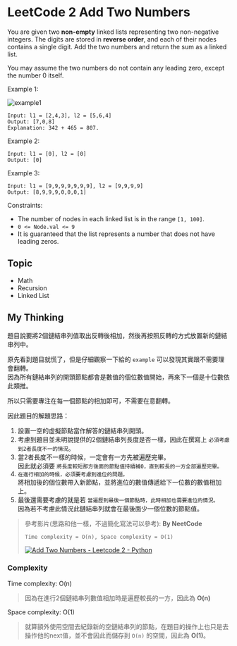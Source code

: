 # LeetCode 2 Add Two Numbers
You are given two **non-empty** linked lists representing two non-negative integers. The digits are stored in **reverse order**, and each of their nodes contains a single digit. Add the two numbers and return the sum as a linked list.

You may assume the two numbers do not contain any leading zero, except the number 0 itself.

Example 1:

![example1](https://assets.leetcode.com/uploads/2020/10/02/addtwonumber1.jpg)

```
Input: l1 = [2,4,3], l2 = [5,6,4]
Output: [7,0,8]
Explanation: 342 + 465 = 807.
```

Example 2:
```
Input: l1 = [0], l2 = [0]
Output: [0]
```

Example 3:
```
Input: l1 = [9,9,9,9,9,9,9], l2 = [9,9,9,9]
Output: [8,9,9,9,0,0,0,1]
```

Constraints:

- The number of nodes in each linked list is in the range `[1, 100]`.
- `0 <= Node.val <= 9`
- It is guaranteed that the list represents a number that does not have leading zeros.

## Topic
- Math
- Recursion
- Linked List

## My Thinking
題目說要將2個鏈結串列值取出反轉後相加，然後再按照反轉的方式放置新的鏈結串列中。

原先看到題目就慌了，但是仔細觀察一下給的 `example` 可以發現其實跟不需要理會翻轉。<br>因為所有鏈結串列的開頭節點都會是數值的個位數值開始，再來下一個是十位數依此類推。

所以只需要專注在每一個節點的相加即可，不需要在意翻轉。

因此題目的解題思路：
1. 設置一空的虛擬節點當作解答的鏈結串列開頭。
2. 考慮到題目並未明說提供的2個鏈結串列長度是否一樣，因此在撰寫上 `必須考慮到2者長度不一的情況`。
  1. 當2者長度不一樣的時候，一定會有一方先被遍歷完畢。<br>因此就必須要 `將長度較短那方後面的節點值持續補0，直到較長的一方全部遍歷完畢。`
3. `在進行相加的時候，必須要考慮到進位的問題。`<br>將相加後的個位數帶入新節點，並將進位的數值傳遞給下一位數的數值相加上。
4. 最後還需要考慮的就是若 `當遍歷到最後一個節點時，此時相加也需要進位的情況。`<br>因為若不考慮此情況此鏈結串列就會在最後面少一個位數的節點值。

> 參考影片(思路和他一樣，不過簡化寫法可以參考): **By NeetCode**
>
> `Time complexity = O(n), Space complexity = O(1)`
> 
> [![Add Two Numbers - Leetcode 2 - Python](https://img.youtube.com/vi/wgFPrzTjm7s/hqdefault.jpg)](https://www.youtube.com/watch?v=wgFPrzTjm7s)

### Complexity
Time complexity: O(n)
> 因為在進行2個鏈結串列數值相加時是遍歷較長的一方，因此為 **O(n)**

Space complexity: O(1)
> 就算額外使用空間去紀錄新的空鏈結串列的節點，在題目的操作上也只是去操作他的next值，並不會因此而儲存到 `O(n)` 的空間，因此為 **O(1)**。